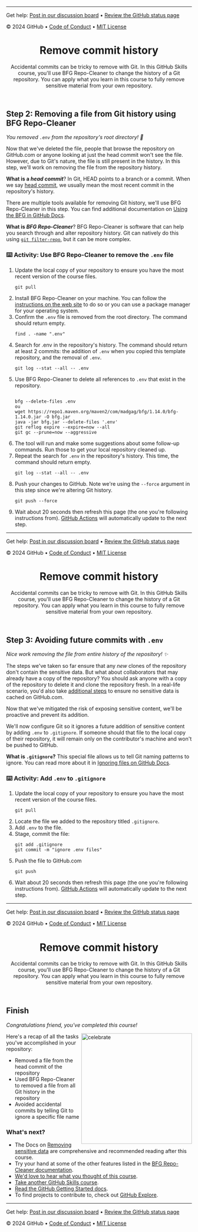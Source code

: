 

<!--
  <<< Author notes: Footer >>>
  Add a link to get support, GitHub status page, code of conduct, license link.
-->

---

Get help: [Post in our discussion board](https://github.com/orgs/skills/discussions/categories/change-commit-history) &bull; [Review the GitHub status page](https://www.githubstatus.com/)

&copy; 2024 GitHub &bull; [Code of Conduct](https://www.contributor-covenant.org/version/2/1/code_of_conduct/code_of_conduct.md) &bull; [MIT License](https://gh.io/mit)

</footer>


<header>

<!--
  <<< Author notes: Course header >>>
  Read <https://skills.github.com/quickstart> for more information about how to build courses using this template.
  Include a 1280×640 image, course name in sentence case, and a concise description in emphasis.
  In your repository settings: enable template repository, add your 1280×640 social image, auto delete head branches.
  Next to "About", add description & tags; disable releases, packages, & environments.
  Add your open source license, GitHub uses the MIT license.
-->

# Remove commit history

Accidental commits can be tricky to remove with Git. In this GitHub Skills course, you'll use BFG Repo-Cleaner to change the history of a Git repository. You can apply what you learn in this course to fully remove sensitive material from your own repository.

</header>

<!--
  <<< Author notes: Step 2 >>>
  Start this step by acknowledging the previous step.
  Define terms and link to docs.github.com.
-->

## Step 2: Removing a file from Git history using BFG Repo-Cleaner

_You removed `.env` from the repository's root directory! :tada:_

Now that we've deleted the file, people that browse the repository on GitHub.com or anyone looking at just the head commit won't see the file. However, due to Git's nature, the file is still present in the history. In this step, we'll work on removing the file from the repository history.

**What is a _head commit_**? In Git, HEAD points to a branch or a commit. When we say [head commit](https://docs.github.com/en/get-started/quickstart/github-glossary#head), we usually mean the most recent commit in the repository's history.

There are multiple tools available for removing Git history, we'll use BFG Repo-Cleaner in this step. You can find additional documentation on [Using the BFG in GitHub Docs](https://docs.github.com/en/authentication/keeping-your-account-and-data-secure/removing-sensitive-data-from-a-repository#using-the-bfg).

**What is _BFG Repo-Cleaner_**? BFG Repo-Cleaner is software that can help you search through and alter repository history. Git can natively do this using [`git filter-repo`](https://docs.github.com/en/authentication/keeping-your-account-and-data-secure/removing-sensitive-data-from-a-repository#using-git-filter-repo), but it can be more complex.

### :keyboard: Activity: Use BFG Repo-Cleaner to remove the `.env` file

1. Update the local copy of your repository to ensure you have the most recent version of the course files.
   ```shell
   git pull
   ```
2. Install BFG Repo-Cleaner on your machine. You can follow the [instructions on the web site](https://rtyley.github.io/bfg-repo-cleaner/) to do so or you can use a package manager for your operating system.
3. Confirm the `.env` file is removed from the root directory. The command should return empty.
   ```shell
   find . -name ".env"
   ```
4. Search for .env in the repository's history. The command should return at least 2 commits: the addition of `.env` when you copied this template repository, and the removal of `.env`.
   ```shell
   git log --stat --all -- .env
   ```
5. Use BFG Repo-Cleaner to delete all references to `.env` that exist in the repository.
   ```shell
   
   bfg --delete-files .env 
   ou 
   wget https://repo1.maven.org/maven2/com/madgag/bfg/1.14.0/bfg-1.14.0.jar -O bfg.jar
   java -jar bfg.jar --delete-files '.env'
   git reflog expire --expire=now --all
   git gc --prune=now --aggressive

   ```
6. The tool will run and make some suggestions about some follow-up commands. Run those to get your local repository cleaned up.
7. Repeat the search for `.env` in the repository's history. This time, the command should return empty.
   ```shell
   git log --stat --all -- .env
   ```
8. Push your changes to GitHub. Note we're using the `--force` argument in this step since we're altering Git history.
   ```shell
   git push --force
   ```
9. Wait about 20 seconds then refresh this page (the one you're following instructions from). [GitHub Actions](https://docs.github.com/en/actions) will automatically update to the next step.

<footer>

<!--
  <<< Author notes: Footer >>>
  Add a link to get support, GitHub status page, code of conduct, license link.
-->

---

Get help: [Post in our discussion board](https://github.com/orgs/skills/discussions/categories/change-commit-history) &bull; [Review the GitHub status page](https://www.githubstatus.com/)

&copy; 2024 GitHub &bull; [Code of Conduct](https://www.contributor-covenant.org/version/2/1/code_of_conduct/code_of_conduct.md) &bull; [MIT License](https://gh.io/mit)

</footer>

<header>

<!--
  <<< Author notes: Course header >>>
  Read <https://skills.github.com/quickstart> for more information about how to build courses using this template.
  Include a 1280×640 image, course name in sentence case, and a concise description in emphasis.
  In your repository settings: enable template repository, add your 1280×640 social image, auto delete head branches.
  Next to "About", add description & tags; disable releases, packages, & environments.
  Add your open source license, GitHub uses the MIT license.
-->

# Remove commit history

Accidental commits can be tricky to remove with Git. In this GitHub Skills course, you'll use BFG Repo-Cleaner to change the history of a Git repository. You can apply what you learn in this course to fully remove sensitive material from your own repository.

</header>

<!--
  <<< Author notes: Step 3 >>>
  Start this step by acknowledging the previous step.
  Define terms and link to docs.github.com.
-->

## Step 3: Avoiding future commits with `.env`

_Nice work removing the file from entire history of the repository! :sparkles:_

The steps we've taken so far ensure that any _new_ clones of the repository don't contain the sensitive data. But what about collaborators that may already have a copy of the repository? You should ask anyone with a copy of the repository to delete it and clone the repository fresh. In a real-life scenario, you'd also take [additional steps](https://docs.github.com/en/authentication/keeping-your-account-and-data-secure/removing-sensitive-data-from-a-repository#fully-removing-the-data-from-github) to ensure no sensitive data is cached on GitHub.com.

Now that we've mitigated the risk of exposing sensitive content, we'll be proactive and prevent its addition.

We'll now configure Git so it ignores a future addition of sensitive content by adding `.env` to `.gitignore`. If someone should that file to the local copy of their repository, it will remain only on the contributor's machine and won't be pushed to GitHub.

**What is `.gitignore`?** This special file allows us to tell Git naming patterns to ignore. You can read more about it in [Ignoring files on GitHub Docs](https://docs.github.com/en/get-started/getting-started-with-git/ignoring-files).

### :keyboard: Activity: Add `.env` to `.gitignore`

1. Update the local copy of your repository to ensure you have the most recent version of the course files.
   ```shell
   git pull
   ```
2. Locate the file we added to the repository titled `.gitignore`.
3. Add `.env` to the file.
4. Stage, commit the file:
   ```shell
   git add .gitignore
   git commit -m "ignore .env files"
   ```
5. Push the file to GitHub.com
   ```shell
   git push
   ```
6. Wait about 20 seconds then refresh this page (the one you're following instructions from). [GitHub Actions](https://docs.github.com/en/actions) will automatically update to the next step.

<footer>

<!--
  <<< Author notes: Footer >>>
  Add a link to get support, GitHub status page, code of conduct, license link.
-->

---

Get help: [Post in our discussion board](https://github.com/orgs/skills/discussions/categories/change-commit-history) &bull; [Review the GitHub status page](https://www.githubstatus.com/)

&copy; 2024 GitHub &bull; [Code of Conduct](https://www.contributor-covenant.org/version/2/1/code_of_conduct/code_of_conduct.md) &bull; [MIT License](https://gh.io/mit)

</footer>

<header>

<!--
  <<< Author notes: Course header >>>
  Read <https://skills.github.com/quickstart> for more information about how to build courses using this template.
  Include a 1280×640 image, course name in sentence case, and a concise description in emphasis.
  In your repository settings: enable template repository, add your 1280×640 social image, auto delete head branches.
  Next to "About", add description & tags; disable releases, packages, & environments.
  Add your open source license, GitHub uses the MIT license.
-->

# Remove commit history

Accidental commits can be tricky to remove with Git. In this GitHub Skills course, you'll use BFG Repo-Cleaner to change the history of a Git repository. You can apply what you learn in this course to fully remove sensitive material from your own repository.

</header>

<!--
  <<< Author notes: Finish >>>
  Review what we learned, ask for feedback, provide next steps.
-->

## Finish

_Congratulations friend, you've completed this course!_

<img src="https://octodex.github.com/images/dinotocat.png" alt=celebrate width=300 align=right>

Here's a recap of all the tasks you've accomplished in your repository:

- Removed a file from the head commit of the repository
- Used BFG Repo-Cleaner to removed a file from all Git history in the repository
- Avoided accidental commits by telling Git to ignore a specific file name

### What's next?

- The Docs on [Removing sensitive data](https://docs.github.com/en/authentication/keeping-your-account-and-data-secure/removing-sensitive-data-from-a-repository) are comprehensive and recommended reading after this course.
- Try your hand at some of the other features listed in the [BFG Repo-Cleaner documentation](https://rtyley.github.io/bfg-repo-cleaner/).
- [We'd love to hear what you thought of this course](https://github.com/orgs/skills/discussions/categories/change-commit-history).
- [Take another GitHub Skills course](https://github.com/skills).
- [Read the GitHub Getting Started docs](https://docs.github.com/en/get-started).
- To find projects to contribute to, check out [GitHub Explore](https://github.com/explore).

<footer>

<!--
  <<< Author notes: Footer >>>
  Add a link to get support, GitHub status page, code of conduct, license link.
-->

---

Get help: [Post in our discussion board](https://github.com/orgs/skills/discussions/categories/change-commit-history) &bull; [Review the GitHub status page](https://www.githubstatus.com/)

&copy; 2024 GitHub &bull; [Code of Conduct](https://www.contributor-covenant.org/version/2/1/code_of_conduct/code_of_conduct.md) &bull; [MIT License](https://gh.io/mit)

</footer>

